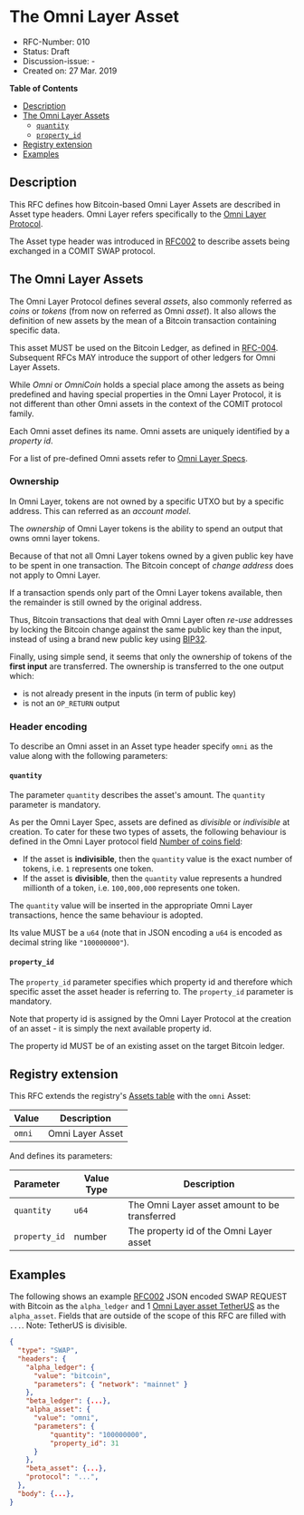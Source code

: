 # The Omni Layer Asset

- RFC-Number: 010
- Status: Draft
- Discussion-issue: -
- Created on: 27 Mar. 2019

**Table of Contents**

  * [Description](#description)
  * [The Omni Layer Assets](#the-omni-layer-assets)
    * [`quantity`](#quantity)
    * [`property_id`](#property_id)
  * [Registry extension](#registry-extension)
  * [Examples](#examples)

## Description

This RFC defines how Bitcoin-based Omni Layer Assets are described in Asset type headers.
Omni Layer refers specifically to the [Omni Layer Protocol](https://github.com/OmniLayer/spec).

The Asset type header was introduced in [RFC002](./RFC-002-SWAP.md) to describe assets being exchanged in a COMIT SWAP protocol.


## The Omni Layer Assets

The Omni Layer Protocol defines several _assets_, also commonly referred as _coins_ or _tokens_ (from now on referred as Omni _asset_).
It also allows the definition of new assets by the mean of a Bitcoin transaction containing specific data.

This asset MUST be used on the Bitcoin Ledger, as defined in [RFC-004](./RFC-004-SWAP-Bitcoin.md).
Subsequent RFCs MAY introduce the support of other ledgers for Omni Layer Assets.

While *Omni* or *OmniCoin* holds a special place among the assets as being predefined and having special properties in the Omni Layer Protocol, it is not different than other Omni assets in the context of the COMIT protocol family.

Each Omni asset defines its name.
Omni assets are uniquely identified by a *property id*.

For a list of pre-defined Omni assets refer to [Omni Layer Specs](https://github.com/OmniLayer/spec#field-currency-identifier).

### Ownership

In Omni Layer, tokens are not owned by a specific UTXO but by a specific address.
This can referred as an *account model*.

The *ownership* of Omni Layer tokens is the ability to spend an output that owns omni layer tokens.

Because of that not all Omni Layer tokens owned by a given public key have to be spent in one transaction.
The Bitcoin concept of *change address* does not apply to Omni Layer.

If a transaction spends only part of the Omni Layer tokens available, then the remainder is still owned by the original address.

Thus, Bitcoin transactions that deal with Omni Layer often *re-use* addresses by locking the Bitcoin change against the same public key than the input, instead of using a brand new public key using [BIP32](https://github.com/bitcoin/bips/blob/master/bip-0032.mediawiki).

Finally, using simple send, it seems that only the ownership of tokens of the **first input** are transferred.
The ownership is transferred to the one output which:
- is not already present in the inputs (in term of public key)
- is not an `OP_RETURN` output

### Header encoding

To describe an Omni asset in an Asset type header specify `omni` as the value along with the following parameters:

#### `quantity`

The parameter `quantity` describes the asset's amount.
The `quantity` parameter is mandatory.


As per the Omni Layer Spec, assets are defined as *divisible* or *indivisible* at creation.
To cater for these two types of assets, the following behaviour is defined in the Omni Layer protocol field [Number of coins field](https://github.com/OmniLayer/spec#field-number-of-coins):
- If the asset is **indivisible**, then the `quantity` value is the exact number of tokens, i.e. `1` represents one token.
- If the asset is **divisible**, then the `quantity` value represents a hundred millionth of a token, i.e. `100,000,000` represents one token.

The `quantity` value will be inserted in the appropriate Omni Layer transactions, hence the same behaviour is adopted.

Its value MUST be a `u64` (note that in JSON encoding a `u64` is encoded as decimal string like `"100000000"`).

#### `property_id`

The `property_id` parameter specifies which property id and therefore which specific asset the asset header is referring to.
The `property_id` parameter is mandatory.

Note that property id is assigned by the Omni Layer Protocol at the creation of an asset - it is simply the next available property id.

The property id MUST be of an existing asset on the target Bitcoin ledger.


## Registry extension

This RFC extends the registry's [Assets table](./registry.md#assets) with the `omni` Asset:

| Value        | Description      |
:---           |---               |
| `omni`       | Omni Layer Asset |

And defines its parameters:

| Parameter        | Value Type | Description                                            |
|:-----------------|------------|--------------------------------------------------------|
| `quantity`       | `u64`      | The Omni Layer asset amount to be transferred          |
| `property_id`    | number     | The property id of the Omni Layer asset                |


## Examples

The following shows an example [RFC002](./RFC-002-SWAP.md) JSON encoded SWAP REQUEST with Bitcoin as the `alpha_ledger` and 1 [Omni Layer asset TetherUS](https://www.omniexplorer.info/asset/31) as the `alpha_asset`.
Fields that are outside of the scope of this RFC are filled with `...`.
Note: TetherUS is divisible.

``` json
{
  "type": "SWAP",
  "headers": {
    "alpha_ledger": {
      "value": "bitcoin",
      "parameters": { "network": "mainnet" }
    },
    "beta_ledger": {...},
    "alpha_asset": {
      "value": "omni",
      "parameters": {
          "quantity": "100000000",
          "property_id": 31
      }
    },
    "beta_asset": {...},
    "protocol": "...",
  },
  "body": {...},
}

```
